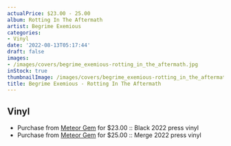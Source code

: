 ```yaml
---
actualPrice: $23.00 - 25.00
album: Rotting In The Aftermath
artist: Begrime Exemious
categories:
- Vinyl
date: '2022-08-13T05:17:44'
draft: false
images:
- /images/covers/begrime_exemious-rotting_in_the_aftermath.jpg
inStock: true
thumbnailImage: /images/covers/begrime_exemious-rotting_in_the_aftermath-thumb.jpg
title: Begrime Exemious - Rotting In The Aftermath
---
```


## Vinyl
* Purchase from [Meteor Gem](https://meteor-gem.com/products/begrime-exemious-rotting-in-the-aftermath-lp) for $23.00 :: Black 2022 press vinyl
* Purchase from [Meteor Gem](https://meteor-gem.com/products/begrime-exemious-rotting-in-the-aftermath-lp) for $25.00 :: Merge 2022 press vinyl
